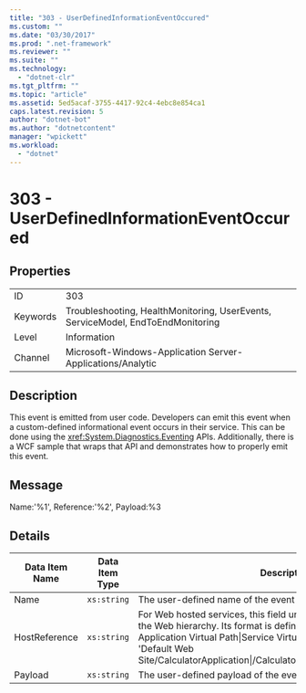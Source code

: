 ```yaml
---
title: "303 - UserDefinedInformationEventOccured"
ms.custom: ""
ms.date: "03/30/2017"
ms.prod: ".net-framework"
ms.reviewer: ""
ms.suite: ""
ms.technology: 
  - "dotnet-clr"
ms.tgt_pltfrm: ""
ms.topic: "article"
ms.assetid: 5ed5acaf-3755-4417-92c4-4ebc8e854ca1
caps.latest.revision: 5
author: "dotnet-bot"
ms.author: "dotnetcontent"
manager: "wpickett"
ms.workload: 
  - "dotnet"
---
```

# 303 - UserDefinedInformationEventOccured
## Properties  

|||  
|-|-|  
|ID|303|  
|Keywords|Troubleshooting, HealthMonitoring, UserEvents, ServiceModel, EndToEndMonitoring|  
|Level|Information|  
|Channel|Microsoft-Windows-Application Server-Applications/Analytic|  

## Description  
 This event is emitted from user code. Developers can emit this event when a custom-defined informational event occurs in their service. This can be done using the <xref:System.Diagnostics.Eventing> APIs. Additionally, there is a WCF sample that wraps that API and demonstrates how to properly emit this event.  

## Message  
 Name:'%1', Reference:'%2', Payload:%3  

## Details  


| Data Item Name | Data Item Type |                                                                                                                                                  Description                                                                                                                                                  |
|----------------|----------------|---------------------------------------------------------------------------------------------------------------------------------------------------------------------------------------------------------------------------------------------------------------------------------------------------------------|
|      Name      |  `xs:string`   |                                                                                                                                      The user-defined name of the event                                                                                                                                       |
| HostReference  |  `xs:string`   | For Web hosted services, this field uniquely identifies the service in the Web hierarchy. Its format is defined as 'Web Site Name Application Virtual Path&#124;Service Virtual Path&#124;ServiceName'. Example: 'Default Web Site/CalculatorApplication&#124;/CalculatorService.svc&#124;CalculatorService'. |
|    Payload     |  `xs:string`   |                                                                                                                                    The user-defined payload of the event.                                                                                                                                     |

